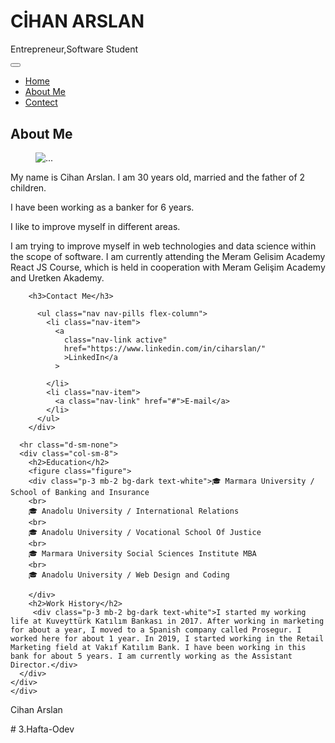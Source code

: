 <!DOCTYPE html>
<html lang="en">
<head>
  <title> CİHAN ARSLAN  </title>
  <meta charset="utf-8">
  <meta name="viewport" content="width=device-width, initial-scale=1">
  <link rel="stylesheet" href="https://maxcdn.bootstrapcdn.com/bootstrap/4.5.2/css/bootstrap.min.css">
  <script src="https://ajax.googleapis.com/ajax/libs/jquery/3.5.1/jquery.min.js"></script>
  <script src="https://cdnjs.cloudflare.com/ajax/libs/popper.js/1.16.0/umd/popper.min.js"></script>
  <script src="https://maxcdn.bootstrapcdn.com/bootstrap/4.5.2/js/bootstrap.min.js"></script>
  <style>

  
  </style>
</head>
<body>

  <div class="jumbotron text-center" style="margin-bottom:0">
  <h1> CİHAN ARSLAN </h1>
  <p> Entrepreneur,Software Student</p>
  </div>

  <nav class="navbar navbar-expand-sm bg-dark navbar-dark">
  <button class="navbar-toggler" type="button" data-toggle="collapse" data-target="#collapsibleNavbar">
    <span class="navbar-toggler-icon"></span>
  </button>
  <div class="collapse navbar-collapse" id="collapsibleNavbar">
    <ul class="navbar-nav">
      <li class="nav-item">
        <a class="nav-link" href="#">Home</a>
      </li>
      <li class="nav-item">
        <a class="nav-link" href="#">About Me</a>
      </li>
      <li class="nav-item">
        <a class="nav-link" href="#">Contect</a>
      </li>    
    </ul>
  </div>  
  </nav>

  <div class="container" style="margin-top:30px">
  <div class="row">
    <div class="col-sm-4">
      <h2>About Me</h2>
      <figure class="figure">
  <img src="https://media.licdn.com/dms/image/D4D03AQGD0t1vNZrH5w/profile-displayphoto-shrink_800_800/0/1700850058068?e=1706745600&v=beta&t=yA58ocRRRqf-epJWp19kzsaxgAblo4j6OnxaaAAfZ4k" class="figure-img img-fluid rounded" alt="...">

</figure>
      <div class="p-3 mb-2 bg-dark text-white"> My name is Cihan Arslan. I am 30 years old, married and the father of 2 children.

I have been working as a banker for 6 years.

I like to improve myself in different areas.

I am trying to improve myself in web technologies and data science within the scope of software. I am currently attending the Meram Gelisim Academy React JS Course, which is held in cooperation with Meram Gelişim Academy and Uretken Akademy.</div>
    
      
        <h3>Contact Me</h3>

          <ul class="nav nav-pills flex-column">
            <li class="nav-item">
              <a
                class="nav-link active"
                href="https://www.linkedin.com/in/ciharslan/"
                >LinkedIn</a
              >
              
            </li>
            <li class="nav-item">
              <a class="nav-link" href="#">E-mail</a>
            </li>
          </ul>
        </div>

      <hr class="d-sm-none">
      <div class="col-sm-8">
        <h2>Education</h2>
        <figure class="figure">
        <div class="p-3 mb-2 bg-dark text-white">🎓 Marmara University / School of Banking and Insurance 
        <br>
        🎓 Anadolu University / International Relations
        <br>
        🎓 Anadolu University / Vocational School Of Justice
        <br>
        🎓 Marmara University Social Sciences Institute MBA
        <br>
        🎓 Anadolu University / Web Design and Coding

        </div>
        <h2>Work History</h2>
         <div class="p-3 mb-2 bg-dark text-white">I started my working life at Kuveyttürk Katılım Bankası in 2017. After working in marketing for about a year, I moved to a Spanish company called Prosegur. I worked here for about 1 year. In 2019, I started working in the Retail Marketing field at Vakıf Katılım Bank. I have been working in this bank for about 5 years. I am currently working as the Assistant Director.</div>
      </div>
    </div>
    </div>
  </div>

  <div class="jumbotron text-center" style="margin-bottom:0">
    <p>Cihan Arslan</p>
  </div>


</body>
</html>
# 3.Hafta-Odev
